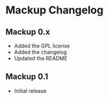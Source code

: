 # Mackup Changelog

## Mackup 0.x

- Added the GPL license
- Added the changelog
- Updated the README

## Mackup 0.1

- Initial release
